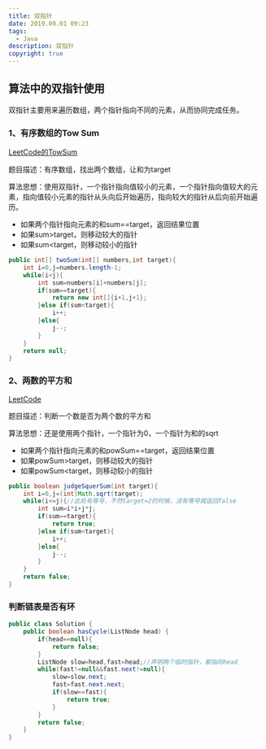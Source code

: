 ```yaml
---
title: 双指针
date: 2019.09.01 09:23
tags:
  - Java
description: 双指针
copyright: true
---
```




## 算法中的双指针使用

双指针主要用来遍历数组，两个指针指向不同的元素，从而协同完成任务。

### 1、有序数组的Tow Sum

[LeetCode的TowSum](https://leetcode.com/problems/two-sum-ii-input-array-is-sorted/description/)

题目描述：有序数组，找出两个数组，让和为target

算法思想：使用双指针，一个指针指向值较小的元素，一个指针指向值较大的元素，指向值较小元素的指针从头向后开始遍历，指向较大的指针从后向前开始遍历。

- 如果两个指针指向元素的和sum==target，返回结果位置
- 如果sum>target，则移动较大的指针
- 如果sum<target，则移动较小的指针

```java
public int[] twoSum(int[] numbers,int target){
    int i=0,j=numbers.length-1;
    while(i<j){
        int sum=numbers[i]+numbers[j];
        if(sum==target){
            return new int[]{i+1,j+1};
        }else if(sum<target){
            i++;
        }else{
            j--;
        }
    }
    return null;
}
```

### 2、两数的平方和

[LeetCode](https://leetcode.com/problems/sum-of-square-numbers/description/)

题目描述：判断一个数是否为两个数的平方和

算法思想：还是使用两个指针，一个指针为0，一个指针为和的sqrt

- 如果两个指针指向元素的和powSum==target，返回结果位置
- 如果powSum>target，则移动较大的指针
- 如果powSum<target，则移动较小的指针

```java
public boolean judgeSquerSum(int target){
    int i=0,j=(int)Math.sqrt(target);
    while(i<=j){//此处有等号，不然target=2的时候，没有等号就返回false
        int sum=i*i+j*j;
        if(sum==target){
            return true;
        }else if(sum<target){
            i++;
        }else{
            j--;
        }
    }
    return false;
}
```

### 判断链表是否有环

```java
public class Solution {
    public boolean hasCycle(ListNode head) {
        if(head==null){
            return false;
        }
        ListNode slow=head,fast=head;//声明两个临时指针，都指向head
        while(fast!=null&&fast.next!=null){
            slow=slow.next;
            fast=fast.next.next;
            if(slow==fast){
                return true;
            }
        }
        return false;
    }
}
```



